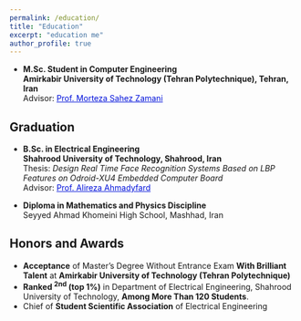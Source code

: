 ```yaml
---
permalink: /education/
title: "Education"
excerpt: "education me"
author_profile: true
---
```




* **M.Sc. Student in Computer Engineering** <br>
**Amirkabir University of Technology (Tehran Polytechnique), Tehran, Iran** <br>
Advisor: <a href="https://aut.ac.ir/cv/2505/MORTEZA%20SAHEB%20ZAMANI" style="color: #0011DB;"> Prof. Morteza Sahez Zamani</a> <br>


## Graduation
* **B.Sc. in Electrical Engineering** <br>
**Shahrood University of Technology, Shahrood, Iran** <br>
Thesis: _Design Real Time Face Recognition Systems Based on LBP Features on Odroid-XU4 Embedded Computer Board_ <br>
Advisor: <a href="https://shahroodut.ac.ir/en/as/?id=S036" style="color: #0011DB;">Prof. Alireza Ahmadyfard</a><br>

* **Diploma in Mathematics and Physics Discipline** <br>
Seyyed Ahmad Khomeini High School, Mashhad, Iran



## Honors and Awards
* **Acceptance** of Master’s Degree Without Entrance Exam **With Brilliant Talent** at **Amirkabir University of Technology (Tehran Polytechnique)**
* **Ranked <sup>2nd</sup> (top 1%)** in Department of Electrical Engineering, Shahrood University of Technology, **Among More Than 120 Students**.
* Chief of **Student Scientific Association** of Electrical Engineering 




